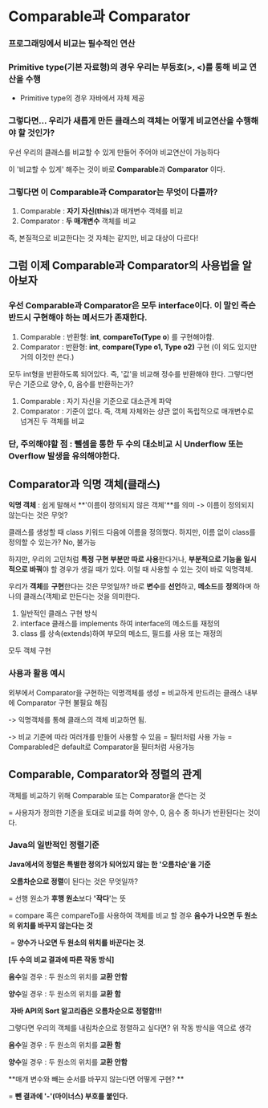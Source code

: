 # Comparable과 Comparator

###  프로그래밍에서 비교는 필수적인 연산

### Primitive type(기본 자료형)의 경우 우리는  부등호(>, <)를 통해 비교 연산을 수행

- Primitive type의 경우 자바에서 자체 제공

### 그렇다면... 우리가 새롭게 만든 클래스의 객체는 어떻게 비교연산을 수행해야 할 것인가?

우선 우리의 클래스를 비교할 수 있게 만들어 주어야 비교연산이 가능하다

이 '비교할 수 있게' 해주는 것이 바로 **Comparable**과 **Comparator** 이다.

### 

### 그렇다면 이 Comparable과 Comparator는 무엇이 다를까?

1. Comparable : **자기 자신(this**)과 매개변수 객체를 비교
2. Comparator : **두 매개변수** 객체를 비교

즉, 본질적으로 비교한다는 것 자체는 같지만, 비교 대상이 다르다!



## 그럼 이제 Comparable과 Comparator의 사용법을 알아보자

### 우선 Comparable과 Comparator은 모두 interface이다. 이 말인 즉슨 반드시 구현해야 하는 메서드가 존재한다.

1. Comparable : 반환형: **int**, **compareTo(Type o**) 를 구현해야함.
2. Comparator : 반환형: **int**, **compare(Type o1, Type o2)** 구현 (이 외도 있지만 거의 이것만 쓴다.)

모두 int형을 반환하도록 되어있다.  즉, '값'을 비교해 정수를 반환해야 한다. 그렇다면 무슨 기준으로 양수, 0, 음수를 반환하는가?

1. Comparable : 자기 자신을 기준으로 대소관계 파악
2. Comparator : 기준이 없다. 즉, 객체 자체와는 상관 없이 독립적으로 매개변수로 넘겨진 두 객체를 비교

### 단, 주의해야할 점 : 뺄셈을 통한 두 수의 대소비교 시 Underflow 또는 Overflow 발생을 유의해야한다.



## Comparator과 익명 객체(클래스)

**익명 객체** : 쉽게 말해서 **'이름이 정의되지 않은 객체'**를 의미 -> 이름이 정의되지 않는다는 것은 무엇?

클래스를 생성할 때 class 키워드 다음에 이름을 정의했다. 하지만, 이름 없이 class를 정의할 수 있는가? No, 불가능

하지만, 우리의 고민처럼 **특정 구현 부분만 따로 사용**한다거나, **부분적으로 기능을 일시적으로 바꿔**야 할 경우가 생길 때가 있다. 이럴 때 사용할 수 있는 것이 바로 익명객체.

우리가 **객체**를 **구현**한다는 것은 무엇일까? 바로 **변수**를 **선언**하고, **메소드**를 **정의**하며 하나의 클래스(객체)로 만든다는 것을 의미한다.

1. 일반적인 클래스 구현 방식
2. interface 클래스를 implements 하여 interface의 메소드를 재정의
3. class 를 상속(extends)하여 부모의 메소드, 필드를 사용 또는 재정의

모두 객체 구현

### 사용과 활용 예시

 외부에서 Comparator을 구현하는 익명객체를 생성 = 비교하게 만드려는 클래스 내부에 Comparator 구현 불필요 해짐

-> 익명객체를 통해 클래스의 객체 비교하면 됨.

-> 비교 기준에 따라 여러개를 만들어 사용할 수 있음 = 필터처럼 사용 가능 = Comparabled은 default로 Comparator을 필터처럼 사용가능



## Comparable, Comparator와 정렬의 관계

객체를 비교하기 위해 Comparable 또는 Comparator을 쓴다는 것 

 = 사용자가 정의한 기준을 토대로 비교를 하여 양수, 0, 음수 중 하나가 반환된다는 것이다.

### Java의 일반적인 정렬기준

**Java에서의 정렬은 특별한 정의가 되어있지 않는 한 '오름차순'을 기준**

​	**오름차순으로 정렬**이 된다는 것은 무엇일까? 

= 선행 원소가 **후행 원소**보다 **'작다**'는 뜻

= compare 혹은 compareTo를 사용하여 객체를 비교 할 경우 **음수가 나오면 두 원소의 위치를 바꾸지 않는다는 것**

​	 = **양수가 나오면 두 원소의 위치를 바꾼다는 것**.

**[두 수의 비교 결과에 따른 작동 방식]**

**음수**일 경우 : 두 원소의 위치를 **교환 안함**

**양수**일 경우 : 두 원소의 위치를 **교환 함**

​	**자바 API의 Sort 알고리즘은 오름차순으로 정렬함!!!**

그렇다면 우리의 객체를 내림차순으로 정렬하고 싶다면?  위 작동 방식을 역으로 생각

**음수**일 경우 : 두 원소의 위치를 **교환 함**

**양수**일 경우 : 두 원소의 위치를 **교환 안함**

**매개 변수와 빼는 순서를 바꾸지 않는다면 어떻게 구현? **

 = **뺀 결과에 '-'(마이너스) 부호를 붙인다.**







